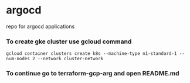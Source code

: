 # argocd
repo for argocd applications

### To create gke cluster use gcloud command

```
gcloud container clusters create k8s --machine-type n1-standard-1 --num-nodes 2 --network cluster-network
```

### To continue go to terraform-gcp-arg and open README.md